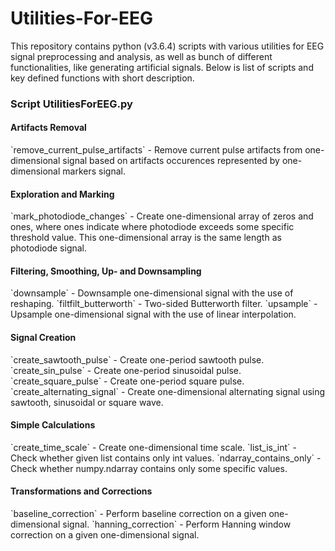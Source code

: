 # Utilities-For-EEG
This repository contains python (v3.6.4) scripts with various utilities for EEG signal preprocessing and analysis, as well as bunch of different functionalities, like generating artificial signals. Below is list of scripts and key defined functions with short description.

<h3>Script UtilitiesForEEG.py</h3>
<h4>Artifacts Removal</h4>
`remove_current_pulse_artifacts` - Remove current pulse artifacts from one-dimensional signal based on artifacts occurences represented by one-dimensional markers signal.

<h4>Exploration and Marking</h4>
`mark_photodiode_changes` - Create one-dimensional array of zeros and ones, where ones indicate where photodiode exceeds some specific threshold value. This one-dimensional array is the same length as photodiode signal.

<h4>Filtering, Smoothing, Up- and Downsampling</h4>
`downsample` - Downsample one-dimensional signal with the use of reshaping.
`filtfilt_butterworth` - Two-sided Butterworth filter.
`upsample` - Upsample one-dimensional signal with the use of linear interpolation.

<h4>Signal Creation</h4>
`create_sawtooth_pulse` - Create one-period sawtooth pulse.
`create_sin_pulse` - Create one-period sinusoidal pulse.
`create_square_pulse` - Create one-period square pulse.
`create_alternating_signal` - Create one-dimensional alternating signal using sawtooth, sinusoidal or square wave.

<h4>Simple Calculations</h4>
`create_time_scale` - Create one-dimensional time scale.
`list_is_int` - Check whether given list contains only int values.
`ndarray_contains_only` - Check whether numpy.ndarray contains only some specific values.

<h4>Transformations and Corrections</h4>
`baseline_correction` - Perform baseline correction on a given one-dimensional signal.
`hanning_correction` - Perform Hanning window correction on a given one-dimensional signal.